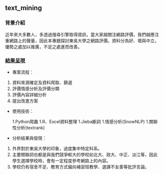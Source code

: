 ## text_mining
### 背景介紹

近年來大多數人，多透過搜尋引擎取得資訊，當大家越關注網路評價，我們越應注重網路上的聲量，因此本專題探討東吳大學之網路評價。資料分為好、壞與中立，優勢之處加以推廣，不足之處進而改善。

### [結果呈現](https://github.com/ching-wen123/text_mining/blob/master/%E6%9D%B1%E5%90%B3%E5%A4%A7%E5%AD%B8%E8%A9%95%E5%83%B9%20.pdf)

- 專案流程：

1. 資料來源確定及資料爬取、篩選
2. 評價情感分析及評價分類
3. 評價內容詳細分析
4. 提出改進方案

- 使用技術：

  1.Python爬蟲
  1.R、Excel資料整理
  1.Jieba斷詞
  1.情感分析(SnowNLP)
  1.關聯性分析(textrank)

- 分析結果與發現：

1. 外界對於東吳大學的印象，過度集中特定科系。
2. 主要關聯詞也都是與我們競爭較大的學校如北大、政大、中正、淡江等，因此學生選擇學校時，會有一定程度參考網路上的內容。
3. 學校仍有宿舍不足、教育方式偏向補習班教學、選課不友善等批評言論。

